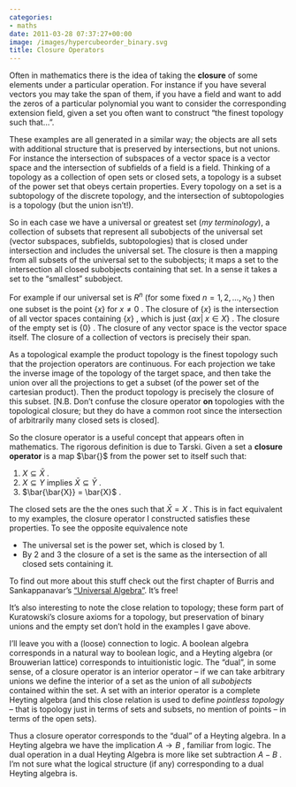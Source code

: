 ```yaml
---
categories:
- maths
date: 2011-03-28 07:37:27+00:00
image: /images/hypercubeorder_binary.svg
title: Closure Operators
---
```


Often in mathematics there is the idea of taking the **closure** of some elements under a particular operation. For instance if you have several vectors you may take the span of them, if you have a field and want to add the zeros of a particular polynomial you want to consider the corresponding extension field, given a set you often want to construct “the finest topology such that…”.


<!--more-->


These examples are all generated in a similar way; the objects are all sets with additional structure that is preserved by intersections, but not unions. For instance the intersection of subspaces of a vector space is a vector space and the intersection of subfields of a field is a field. Thinking of a topology as a collection of open sets or closed sets, a topology is a subset of the power set that obeys certain properties. Every topology on a set is a subtopology of the discrete topology, and the intersection of subtopologies is a topology (but the union isn’t!).


So in each case we have a universal or greatest set (*my terminology*), a collection of subsets that represent all subobjects of the universal set (vector subspaces, subfields, subtopologies) that is closed under intersection and includes the universal set. The closure is then a mapping from all subsets of the universal set to the subobjects; it maps a set to the intersection all closed subobjects containing that set. In a sense it takes a set to the “smallest” subobject.


For example if our universal set is  $R^{n}$  (for some fixed  $n=1,2,\ldots,\aleph_0$ ) then one subset is the point  $\{x\}$  for  $x\neq 0$ . The closure of  $\{x\}$  is the intersection of all vector spaces containing  $\{x\}$ , which is just  $\{\alpha x |\; x \in X\}$ . The closure of the empty set is  $\{0\}$ . The closure of any vector space is the vector space itself. The closure of a collection of vectors is precisely their span.


As a topological example the product topology is the finest topology such that the projection operators are continuous. For each projection we take the inverse image of the topology of the target space, and then take the union over all the projections to get a subset (of the power set of the cartesian product). Then the product topology is precisely the closure of this subset. [N.B. Don’t confuse the closure operator **on** topologies with the topological closure; but they do have a common root since the intersection of arbitrarily many closed sets is closed].


So the closure operator is a useful concept that appears often in mathematics. The rigorous definition is due to Tarski. Given a set a **closure operator** is a map  $\bar{}$  from the power set to itself such that:




1.   $X \subseteq \bar{X}$ .
1.   $X \subseteq Y$  implies  $\bar{X} \subseteq \bar{Y}$ .
1.   $\bar{\bar{X}} = \bar{X}$ .



The closed sets are the the ones such that  $\bar{X}=X$ . This is in fact equivalent to my examples, the closure operator I constructed satisfies these properties. To see the opposite equivalence note




*  The universal set is the power set, which is closed by 1.
*  By 2 and 3 the closure of a set is the same as the intersection of all closed sets containing it.



To find out more about this stuff check out the first chapter of Burris and Sankappanavar’s [“Universal Algebra”](http://www.math.uwaterloo.ca/~snburris/htdocs/ualg.html). It’s free!


It’s also interesting to note the close relation to topology; these form part of Kuratowski’s closure axioms for a topology, but preservation of binary unions and the empty set don’t hold in the examples I gave above.


I’ll leave you with a (loose) connection to logic. A boolean algebra corresponds in a natural way to boolean logic, and a Heyting algebra (or Brouwerian lattice) corresponds to intuitionistic logic. The “dual”, in some sense, of a closure operator is an interior operator – if we can take arbitrary unions we define the interior of a set as the union of all *subobjects* contained within the set. A set with an interior operator is a complete Heyting algebra (and this close relation is used to define *pointless topology* – that is topology just in terms of sets and subsets, no mention of points – in terms of the open sets).


Thus a closure operator corresponds to the “dual” of a Heyting algebra. In a Heyting algebra we have the implication  $A \rightarrow B$ , familiar from logic. The dual operation in a dual Heyting Algebra is more like set subtraction  $A - B$ . I’m not sure what the logical structure (if any) corresponding to a dual Heyting algebra is.